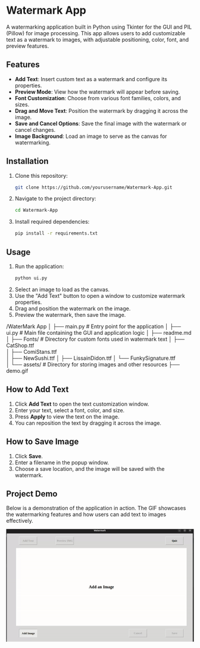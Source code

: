 
# Watermark App

A watermarking application built in Python using Tkinter for the GUI and PIL (Pillow) for image processing. This app allows users to add customizable text as a watermark to images, with adjustable positioning, color, font, and preview features.

## Features

- **Add Text**: Insert custom text as a watermark and configure its properties.
- **Preview Mode**: View how the watermark will appear before saving.
- **Font Customization**: Choose from various font families, colors, and sizes.
- **Drag and Move Text**: Position the watermark by dragging it across the image.
- **Save and Cancel Options**: Save the final image with the watermark or cancel changes.
- **Image Background**: Load an image to serve as the canvas for watermarking.
  
## Installation

1. Clone this repository:
   ```bash
   git clone https://github.com/yourusername/Watermark-App.git
   ```
2. Navigate to the project directory:
   ```bash
   cd Watermark-App
   ```
3. Install required dependencies:
   ```bash
   pip install -r requirements.txt
   ```

## Usage

1. Run the application:
   ```bash
   python ui.py
   ```
2. Select an image to load as the canvas.
3. Use the "Add Text" button to open a window to customize watermark properties.
4. Drag and position the watermark on the image.
5. Preview the watermark, then save the image.

/WaterMark App
│
├── main.py                # Entry point for the application
│
├── ui.py                  # Main file containing the GUI and application logic
│
├── readme.md
│
├── Fonts/                 # Directory for custom fonts used in watermark text
│   ├── CatShop.ttf        
│   ├── ComiStans.ttf   
│   ├── NewSushi.ttf
│   ├── LissainDidon.ttf
│   └── FunkySignature.ttf               
│
└── assets/                # Directory for storing images and other resources
    ├── demo.gif       


  
## How to Add Text

1. Click **Add Text** to open the text customization window.
2. Enter your text, select a font, color, and size.
3. Press **Apply** to view the text on the image.
4. You can reposition the text by dragging it across the image.

## How to Save Image

1. Click **Save**.
2. Enter a filename in the popup window.
3. Choose a save location, and the image will be saved with the watermark.


## Project Demo

Below is a demonstration of the application in action. The GIF showcases the watermarking features and how users can add text to images effectively.

![Application Demo](assets/demo.gif)




